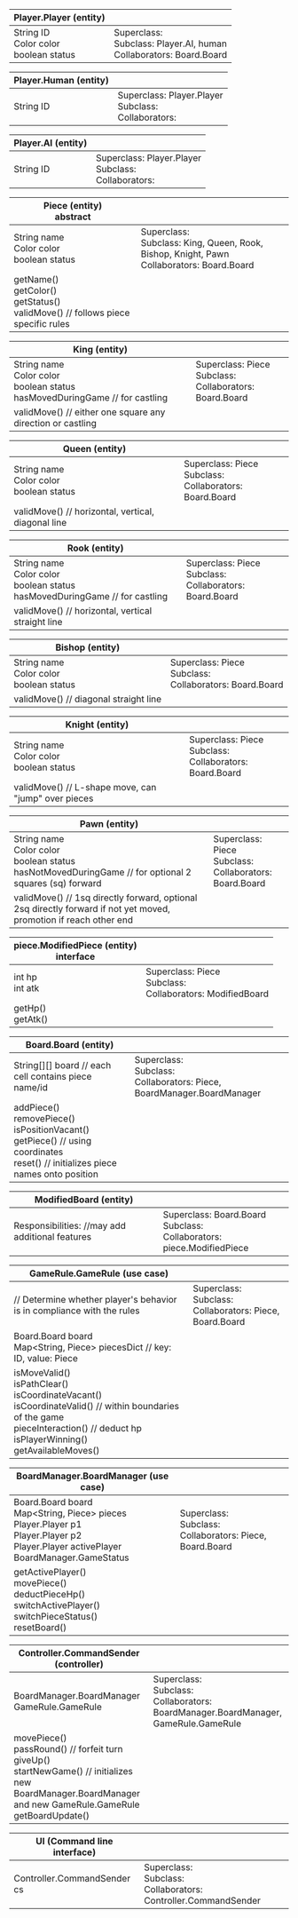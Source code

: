 |Player.Player (entity)||
|---|---|
|String ID <br> Color color <br> boolean status|Superclass: <br> Subclass: Player.AI, human <br> Collaborators: Board.Board|

|Player.Human (entity)||
|---|---|
|String ID |Superclass: Player.Player <br> Subclass: <br> Collaborators:|

|Player.AI (entity)||
|---|---|
|String ID |Superclass: Player.Player <br> Subclass: <br> Collaborators:|

|Piece (entity) <br> abstract ||
|---|---|
|String name <br> Color color <br> boolean status|Superclass: <br> Subclass: King, Queen, Rook, Bishop, Knight, Pawn <br> Collaborators: Board.Board|
|getName() <br> getColor() <br> getStatus() <br> validMove() // follows piece specific rules

|King (entity)||
|---|---|
|String name <br> Color color <br> boolean status <br> hasMovedDuringGame // for castling <br> |Superclass: Piece <br> Subclass: <br> Collaborators: Board.Board|
|validMove() // either one square any direction or castling

|Queen (entity)||
|---|---|
|String name <br> Color color <br> boolean status|Superclass: Piece <br> Subclass: <br> Collaborators: Board.Board|
|validMove() // horizontal, vertical, diagonal line

|Rook (entity)||
|---|---|
|String name <br> Color color <br> boolean status <br> hasMovedDuringGame // for castling|Superclass: Piece <br> Subclass: <br> Collaborators: Board.Board|
|validMove() // horizontal, vertical straight line

|Bishop (entity)||
|---|---|
|String name <br> Color color <br> boolean status|Superclass: Piece <br> Subclass: <br> Collaborators: Board.Board|
|validMove() // diagonal straight line

|Knight (entity)||
|---|---|
|String name <br> Color color <br> boolean status|Superclass: Piece <br> Subclass: <br> Collaborators: Board.Board|
|validMove() // L-shape move, can "jump" over pieces

|Pawn (entity)||
|---|---|
|String name <br> Color color <br> boolean status <br> hasNotMovedDuringGame // for optional 2 squares (sq) forward|Superclass: Piece <br> Subclass: <br> Collaborators: Board.Board|
|validMove() // 1sq directly forward, optional 2sq directly forward if not yet moved, promotion if reach other end

|piece.ModifiedPiece (entity) <br> interface||
|---|---|
|int hp <br> int atk|Superclass: Piece <br> Subclass: <br> Collaborators: ModifiedBoard|
|getHp() <br> getAtk()

|Board.Board (entity)||
|---|---|
|String[][] board // each cell contains piece name/id |Superclass: <br> Subclass: <br> Collaborators: Piece, BoardManager.BoardManager|
|addPiece() <br> removePiece() <br> isPositionVacant() <br> getPiece() // using coordinates <br> reset() // initializes piece names onto position

|ModifiedBoard (entity)||
|---|---|
|Responsibilities: //may add additional features|Superclass: Board.Board <br> Subclass: <br> Collaborators: piece.ModifiedPiece|

|GameRule.GameRule (use case)||
|---|---|
|// Determine whether player's behavior is in compliance with the rules|Superclass: <br> Subclass: <br> Collaborators: Piece, Board.Board|
|Board.Board board <br> Map<String, Piece> piecesDict // key: ID, value: Piece
|isMoveValid() <br> isPathClear() <br> isCoordinateVacant() <br> isCoordinateValid() // within boundaries of the game <br> pieceInteraction() // deduct hp <br> isPlayerWinning() <br> getAvailableMoves()

|BoardManager.BoardManager (use case)||
|---|---|
|Board.Board board <br> Map<String, Piece> pieces <br> Player.Player p1 <br> Player.Player p2 <br> Player.Player activePlayer <br> BoardManager.GameStatus|Superclass: <br> Subclass: <br> Collaborators: Piece, Board.Board|
|getActivePlayer() <br> movePiece() <br> deductPieceHp() <br> switchActivePlayer() <br> switchPieceStatus() <br> resetBoard()

|Controller.CommandSender (controller)||
|---|---|
|BoardManager.BoardManager <br> GameRule.GameRule|Superclass: <br> Subclass: <br> Collaborators: BoardManager.BoardManager, GameRule.GameRule|
|movePiece() <br> passRound() // forfeit turn <br> giveUp() <br> startNewGame() // initializes new BoardManager.BoardManager and new GameRule.GameRule <br> getBoardUpdate()

|UI (Command line interface)||
|---|---|
|Controller.CommandSender cs|Superclass: <br> Subclass: <br> Collaborators: Controller.CommandSender|
